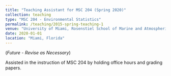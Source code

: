 ```yaml
---
title: "Teaching Assistant for MSC 204 (Spring 2020)"
collection: teaching
type: "MSC 204 - Environmental Statistics"
permalink: /teaching/2015-spring-teaching-1
venue: "University of Miami, Rosenstiel School of Marine and Atmospheric Science"
date: 2020-01-01
location: "Miami, Florida"
---
```


(*Future - Revise as Necessary*)

Assisted in the instruction of MSC 204 by holding office hours and grading papers.
